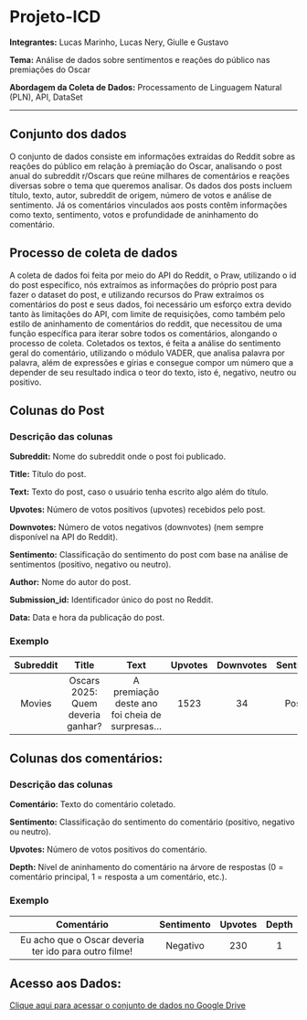 # Projeto-ICD

**Integrantes:** Lucas Marinho, Lucas Nery, Giulle e Gustavo  

**Tema:** Análise de dados sobre sentimentos e reações do público nas premiações do Oscar

**Abordagem da Coleta de Dados:** Processamento de Linguagem Natural (PLN), API, DataSet

---

## Conjunto dos dados

O conjunto de dados consiste em informações extraídas do Reddit sobre as reações do público em relação à premiação do Oscar, analisando o post anual do subreddit r/Oscars que reúne milhares de comentários e reações diversas sobre o tema que queremos analisar. Os dados dos posts incluem título, texto, autor, subreddit de origem, número de votos e análise de sentimento. Já os comentários vinculados aos posts contêm informações como texto, sentimento, votos e profundidade de aninhamento do comentário.

## Processo de coleta de dados

A coleta de dados foi feita por meio do API do Reddit, o Praw, utilizando o id do post específico, nós extraímos as informações do próprio post para fazer o dataset do post, e utilizando recursos do Praw extraímos os comentários do post e seus dados, foi necessário um esforço extra devido tanto às limitações do API, com limite de requisições, como também pelo estilo de aninhamento de comentários do reddit, que necessitou de uma função específica para iterar sobre todos os comentários, alongando o processo de coleta. Coletados os textos, é feita a análise do sentimento geral do comentário, utilizando o módulo VADER, que analisa palavra por palavra, além de expressões e gírias e consegue compor um número que a depender de seu resultado indica o teor do texto, isto é, negativo, neutro ou positivo.

## Colunas do Post

### Descrição das colunas

**Subreddit:** Nome do subreddit onde o post foi publicado.

**Title:** Título do post.

**Text:** Texto do post, caso o usuário tenha escrito algo além do título.

**Upvotes:** Número de votos positivos (upvotes) recebidos pelo post.

**Downvotes:** Número de votos negativos (downvotes) (nem sempre disponível na API do Reddit).

**Sentimento:** Classificação do sentimento do post com base na análise de sentimentos (positivo, negativo ou neutro).

**Author:** Nome do autor do post.

**Submission_id:** Identificador único do post no Reddit.

**Data:** Data e hora da publicação do post.

### Exemplo

|   Subreddit   |             Title              |                 Text                 | Upvotes | Downvotes | Sentimento |     Author      | Submission_id |        Data         |
|:-------------:|:------------------------------:|:------------------------------------:|:-------:|:----------:|:-----------:|:---------------:|:--------------:|:-------------------:|
|    Movies     | Oscars 2025: Quem deveria ganhar? | A premiação deste ano foi cheia de surpresas… |  1523   |    34     |  Positivo   | u/filmefanatico |    1j24nvr     | 2025-03-02 20:25:38 |

## Colunas dos comentários:

### Descrição das colunas

**Comentário:** Texto do comentário coletado.

**Sentimento:** Classificação do sentimento do comentário (positivo, negativo ou neutro).

**Upvotes:** Número de votos positivos do comentário.

**Depth:** Nível de aninhamento do comentário na árvore de respostas (0 = comentário principal, 1 = resposta a um comentário, etc.).

### Exemplo

|     Comentário                                           | Sentimento | Upvotes | Depth |
|:--------------------------------------------------------:|:----------:|:-------:|:-----:|
| Eu acho que o Oscar deveria ter ido para outro filme!    |  Negativo  |   230   |   1   |

## Acesso aos Dados:

[Clique aqui para acessar o conjunto de dados no Google Drive](https://drive.google.com/drive/folders/18oqFb6_7-i5956Uw1FGGG0uZs--yhyh-)
